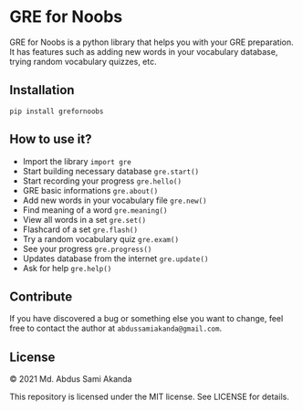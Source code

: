 # GRE for Noobs
GRE for Noobs is a python library that helps you with your GRE preparation. It has features such as adding new words in your vocabulary database, trying random vocabulary quizzes, etc.

## Installation
```pip install grefornoobs```

## How to use it?
- Import the library `import gre`
- Start building necessary database `gre.start()`
- Start recording your progress `gre.hello()`
- GRE basic informations `gre.about()`
- Add new words in your vocabulary file `gre.new()`
- Find meaning of a word `gre.meaning()`
- View all words in a set `gre.set()`
- Flashcard of a set `gre.flash()`
- Try a random vocabulary quiz `gre.exam()`
- See your progress `gre.progress()`
- Updates database from the internet `gre.update()`
- Ask for help `gre.help()`

## Contribute
If you have discovered a bug or something else you want to change, feel free to contact the author at `abdussamiakanda@gmail.com`.

## License
&copy; 2021 Md. Abdus Sami Akanda

This repository is licensed under the MIT license. See LICENSE for details.